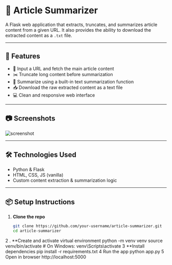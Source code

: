 # 📰 Article Summarizer

A Flask web application that extracts, truncates, and summarizes article content from a given URL. It also provides the ability to download the extracted content as a `.txt` file.

---

## 🚀 Features

- 🔗 Input a URL and fetch the main article content
- ✂️ Truncate long content before summarization
- 🧠 Summarize using a built-in text summarization function
- 📥 Download the raw extracted content as a text file
- 💻 Clean and responsive web interface

---

## 📷 Screenshots

![screenshot](https://via.placeholder.com/800x400.png?text=Add+your+screenshot+here)

---

## 🛠️ Technologies Used

- Python & Flask
- HTML, CSS, JS (vanilla)
- Custom content extraction & summarization logic

---

## 📦 Setup Instructions

1. **Clone the repo**
   ```bash
   git clone https://github.com/your-username/article-summarizer.git
   cd article-summarizer
2 . **Create and activate virtual environment
python -m venv venv
source venv/bin/activate  # On Windows: venv\Scripts\activate
3 **Install dependencies
pip install -r requirements.txt
4 Run the app
python app.py
5 Open in browser
http://localhost:5000
